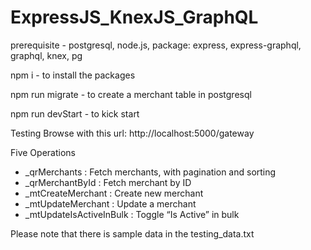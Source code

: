 # ExpressJS_KnexJS_GraphQL

prerequisite - postgresql, node.js, package: express, express-graphql, graphql, knex, pg

npm i - to install the packages

npm run migrate - to create a merchant table in postgresql

npm run devStart - to kick start 

Testing
Browse with this url: http://localhost:5000/gateway

Five Operations
 *  _qrMerchants : Fetch merchants, with pagination and sorting
 *  _qrMerchantById : Fetch merchant by ID
 *  _mtCreateMerchant : Create new merchant
 *  _mtUpdateMerchant : Update a merchant
 *  _mtUpdateIsActiveInBulk : Toggle “Is Active” in bulk
 
 Please note that there is sample data in the testing_data.txt


